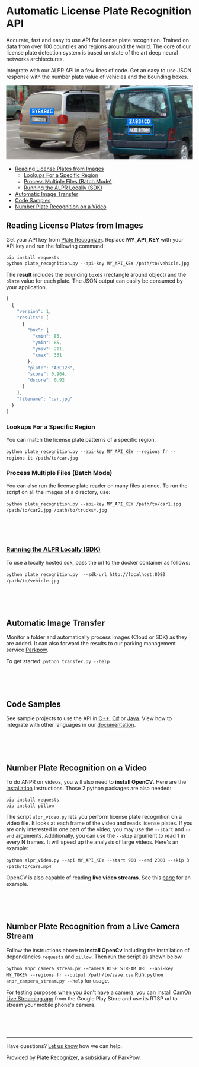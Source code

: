 # Automatic License Plate Recognition API

Accurate, fast and easy to use API for license plate recognition. Trained on data from over 100 countries and regions around the world. The core of our license plate detection system is based on state of the art deep neural networks architectures.

Integrate with our ALPR API in a few lines of code. Get an easy to use JSON response with the number plate value of vehicles and the bounding boxes.

<p align="center">
  <img src="assets/demo.jpg">
</p>

  - [Reading License Plates from Images](#reading-license-plates-from-images)
    - [Lookups For a Specific Region](#lookups-for-a-specific-region)
    - [Process Multiple Files (Batch Mode)](#process-multiple-files-batch-mode)
    - [Running the ALPR Locally (SDK)](#running-the-alpr-locally-sdk)
  - [Automatic Image Transfer](#automatic-image-transfer)
  - [Code Samples](#code-samples)
  - [Number Plate Recognition on a Video](#number-plate-recognition-on-a-video)


## Reading License Plates from Images

Get your API key from [Plate Recognizer](https://platerecognizer.com/). Replace **MY_API_KEY** with your API key and run the following command:

```
pip install requests
python plate_recognition.py --api-key MY_API_KEY /path/to/vehicle.jpg
```

The **result** includes the bounding `box`es (rectangle around object) and the `plate` value for each plate. The JSON output can easily be consumed by your application.

```javascript
[
  {
    "version": 1,
    "results": [
      {
        "box": {
          "xmin": 85,
          "ymin": 85,
          "ymax": 211,
          "xmax": 331
        },
        "plate": "ABC123",
        "score": 0.904,
        "dscore": 0.92
      }
    ],
    "filename": "car.jpg"
  }
]
```


### Lookups For a Specific Region

You can match the license plate patterns of a specific region.

`python plate_recognition.py --api-key MY_API_KEY --regions fr --regions it /path/to/car.jpg`



### Process Multiple Files (Batch Mode)

You can also run the license plate reader on many files at once. To run the script on all the images of a directory, use:

`python plate_recognition.py --api-key MY_API_KEY /path/to/car1.jpg /path/to/car2.jpg /path/to/trucks*.jpg`

<br><br><br>

### [Running the ALPR Locally (SDK)](docker/)

To use a locally hosted sdk, pass the url to the docker container as follows:

`python plate_recognition.py  --sdk-url http://localhost:8080 /path/to/vehicle.jpg`

<br><br><br>

## Automatic Image Transfer

Monitor a folder and automatically process images (Cloud or SDK) as they are added. It can also forward the results to our parking management service [Parkpow](https://parkpow.com/).

To get started: `python transfer.py --help`

<br><br><br>

## Code Samples

See sample projects to use the API in [C++](cpp/), [C#](csharp/) or [Java](java/). View how to integrate with other languages in our [documentation](http://docs.platerecognizer.com/#introduction).

<br><br><br>

## Number Plate Recognition on a Video

To do ANPR on videos, you will also need to **install OpenCV**. Here are the [installation](https://opencv-python-tutroals.readthedocs.io/en/latest/py_tutorials/py_setup/py_setup_in_windows/py_setup_in_windows.html) instructions. Those 2 python packages are also needed:

```
pip install requests
pip install pillow
```

The script `alpr_video.py` lets you perform license plate recognition on a video file. It looks at each frame of the video and reads license plates. If you are only interested in one part of the video, you may use the `--start` and `--end` arguments. Additionally, you can use the `--skip` argument to read 1 in every N frames. It will speed up the analysis of large videos. Here's an example:

`python alpr_video.py --api MY_API_KEY --start 900 --end 2000 --skip 3 /path/to/cars.mp4`

OpenCV is also capable of reading **live video streams**. See this [page](https://docs.opencv.org/3.0-beta/doc/py_tutorials/py_gui/py_video_display/py_video_display.html) for an example.

<br><br><br>

## Number Plate Recognition from a Live Camera Stream
Follow the instructions above to **install OpenCv** including the installation of dependancies `requests` and `pillow`. Then run the script as shown below.

`python anpr_camera_stream.py --camera RTSP_STREAM_URL --api-key MY_TOKEN --regions fr --output /path/to/save.csv`
Run:
`python anpr_campera_stream.py --help` for usage.

For testing purposes when you don't have a camera, you can install [CamOn Live Streaming app](https://play.google.com/store/apps/details?id=com.miv.rtspcamera) from the Google Play Store and use its RTSP url to stream your mobile phone's camera.

<br><br><br>

---
Have questions?  [Let us know](https://platerecognizer.com/contact) how we can help.

Provided by Plate Recognizer, a subsidiary of [ParkPow](https://parkpow.com/).
